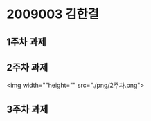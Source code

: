 # 2009003 김한결

## 1주차 과제 

## 2주차 과제
   <img width=""height="" src="./png/2주차.png"></img>


## 3주차 과제
